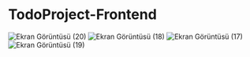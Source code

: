 # TodoProject-Frontend

![Ekran Görüntüsü (20)](https://user-images.githubusercontent.com/83881599/135733389-a5f2b736-ddbc-4bf1-b490-1a0e464bb300.png)
![Ekran Görüntüsü (18)](https://user-images.githubusercontent.com/83881599/135733435-6d974f1c-f9dd-4d8b-97b0-302cb3b728b0.png)
![Ekran Görüntüsü (17)](https://user-images.githubusercontent.com/83881599/135733442-55da8771-4ea9-48a9-8e53-f6bb6fc69e0c.png)
![Ekran Görüntüsü (19)](https://user-images.githubusercontent.com/83881599/135733456-cd963599-0a9f-4fb5-96f7-69fe03a182de.png)
